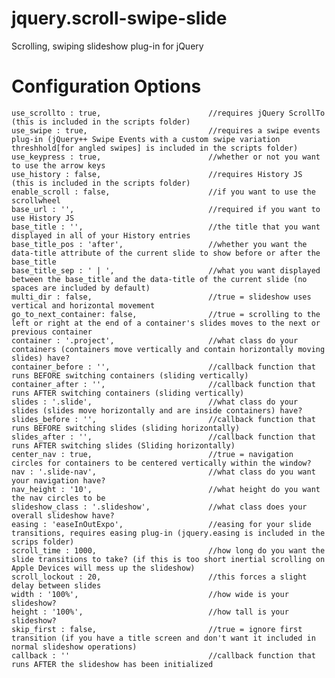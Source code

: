 jquery.scroll-swipe-slide
=========================

Scrolling, swiping slideshow plug-in for jQuery

Configuration Options
=====================

	use_scrollto : true,						//requires jQuery ScrollTo (this is included in the scripts folder)
	use_swipe : true,							//requires a swipe events plug-in (jQuery++ Swipe Events with a custom swipe variation threshhold[for angled swipes] is included in the scripts folder)
	use_keypress : true,						//whether or not you want to use the arrow keys
	use_history : false,						//requires History JS (this is included in the scripts folder)
	enable_scroll : false,						//if you want to use the scrollwheel
	base_url : '',								//required if you want to use History JS
	base_title : '',							//the title that you want displayed in all of your History entries
	base_title_pos : 'after',					//whether you want the data-title attribute of the current slide to show before or after the base_title
	base_title_sep : ' | ',						//what you want displayed between the base_title and the data-title of the current slide (no spaces are included by default)
	multi_dir : false,							//true = slideshow uses vertical and horizontal movement
	go_to_next_container: false,				//true = scrolling to the left or right at the end of a container's slides moves to the next or previous container
	container : '.project',						//what class do your containers (containers move vertically and contain horizontally moving slides) have?
	container_before : '',						//callback function that runs BEFORE switching containers (sliding vertically)
	container_after : '',						//callback function that runs AFTER switching containers (sliding vertically)
	slides : '.slide',							//what class do your slides (slides move horizontally and are inside containers) have?
	slides_before : '',							//callback function that runs BEFORE switching slides (sliding horizontally)
	slides_after : '',							//callback function that runs AFTER switching slides (Sliding horizontally)
	center_nav : true,							//true = navigation circles for containers to be centered vertically within the window?
	nav : '.slide-nav',							//what class do you want your navigation have?
	nav_height : '10',							//what height do you want the nav circles to be
	slideshow_class : '.slideshow',				//what class does your overall slideshow have?
	easing : 'easeInOutExpo',					//easing for your slide transitions, requires easing plug-in (jquery.easing is included in the scrips folder)
	scroll_time : 1000,							//how long do you want the slide transitions to take? (if this is too short inertial scrolling on Apple Devices will mess up the slideshow)
	scroll_lockout : 20,						//this forces a slight delay between slides
	width : '100%',								//how wide is your slideshow?
	height : '100%',							//how tall is your slideshow?
	skip_first : false,							//true = ignore first transition (if you have a title screen and don't want it included in normal slideshow operations)
	callback : ''								//callback function that runs AFTER the slideshow has been initialized
